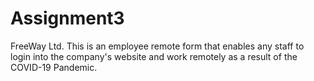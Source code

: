 # Assignment3
FreeWay Ltd.
This is an employee remote form that enables any staff to login into the company's website and work remotely as a result of the COVID-19 Pandemic.
